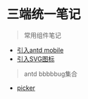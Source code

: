 # 三端统一笔记

> 常用组件笔记
- [引入antd mobile](./components/antd.md)
- [引入SVG图标](./components/svg.md)

> antd bbbbbug集合
- [picker](./antdbugs/picker.md)